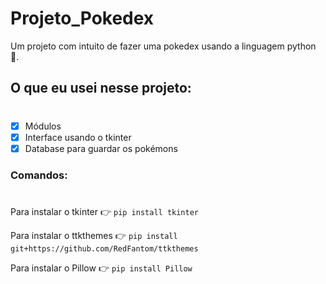 # Projeto_Pokedex
 Um projeto com intuito de fazer uma pokedex usando a linguagem python 🐍.


## O que eu usei nesse projeto:
#
- [x] Módulos
- [x] Interface usando o tkinter
- [x] Database para guardar os pokémons

### Comandos:
#
Para instalar o tkinter 👉  `pip install tkinter`

Para instalar o ttkthemes 👉 `pip install git+https://github.com/RedFantom/ttkthemes`

Para instalar o Pillow 👉 `pip install Pillow`
